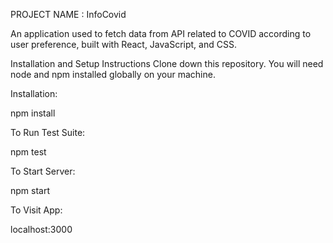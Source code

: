 PROJECT NAME : InfoCovid

An application used to fetch data from API related to COVID according to user preference, built with React, JavaScript, and CSS.


Installation and Setup Instructions
Clone down this repository. You will need node and npm installed globally on your machine.

Installation:

npm install

To Run Test Suite:

npm test

To Start Server:

npm start

To Visit App:

localhost:3000
